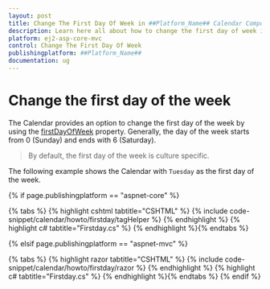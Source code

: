 ```yaml
---
layout: post
title: Change The First Day Of Week in ##Platform_Name## Calendar Component
description: Learn here all about how to change the first day of week in Syncfusion ##Platform_Name## Calendar component of Syncfusion Essential JS 2 and more.
platform: ej2-asp-core-mvc
control: Change The First Day Of Week
publishingplatform: ##Platform_Name##
documentation: ug
---
```



# Change the first day of the week

The Calendar provides an option to change the first day of the week by using the [firstDayOfWeek](https://help.syncfusion.com/cr/aspnetcore-js2/Syncfusion.EJ2.Calendars.Calendar.html#Syncfusion_EJ2_Calendars_Calendar_FirstDayOfWeek) property. Generally, the day of the week starts from 0 (Sunday) and ends with 6 (Saturday).

> By default, the first day of the week is culture specific.

The following example shows the Calendar with `Tuesday` as the first day of the week.

{% if page.publishingplatform == "aspnet-core" %}

{% tabs %}
{% highlight cshtml tabtitle="CSHTML" %}
{% include code-snippet/calendar/howto/firstday/tagHelper %}
{% endhighlight %}
{% highlight c# tabtitle="Firstday.cs" %}
{% endhighlight %}{% endtabs %}

{% elsif page.publishingplatform == "aspnet-mvc" %}

{% tabs %}
{% highlight razor tabtitle="CSHTML" %}
{% include code-snippet/calendar/howto/firstday/razor %}
{% endhighlight %}
{% highlight c# tabtitle="Firstday.cs" %}
{% endhighlight %}{% endtabs %}
{% endif %}

